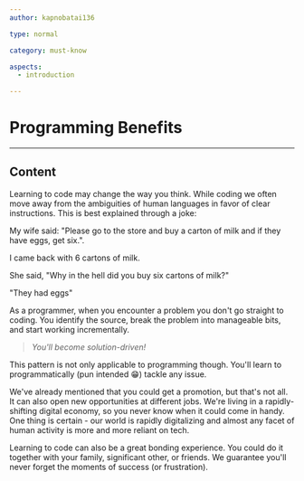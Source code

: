 ```yaml
---
author: kapnobatai136

type: normal

category: must-know

aspects:
  - introduction

---
```


# Programming Benefits

---
## Content

Learning to code may change the way you think. While coding we often move away from the ambiguities of human languages in favor of clear instructions. This is best explained through a joke:

My wife said: "Please go to the store and buy a carton of milk and if they have eggs, get six.". 

I came back with 6 cartons of milk. 

She said, "Why in the hell did you buy six cartons of milk?"

"They had eggs"

As a programmer, when you encounter a problem you don't go straight to coding. You identify the source, break the problem into manageable bits, and start working incrementally.

> *You'll become solution-driven!*

This pattern is not only applicable to programming though. You'll learn to programmatically (pun intended 😁) tackle any issue.

We've already mentioned that you could get a promotion, but that's not all. It can also open new opportunities at different jobs. We're living in a rapidly-shifting digital economy, so you never know when it could come in handy. One thing is certain - our world is rapidly digitalizing and almost any facet of human activity  is more and more reliant on tech.

Learning to code can also be a great bonding experience. You could do it together with your family, significant other, or friends. We guarantee you'll never forget the moments of success (or frustration).
